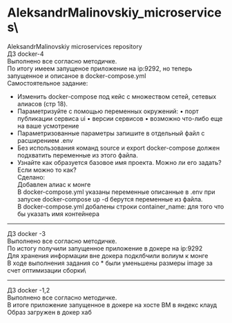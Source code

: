 # AleksandrMalinovskiy_microservices\
AleksandrMalinovskiy microservices repository\
ДЗ docker-4\
Выполнено все согласно методичке.\
По итогу имеем запущеное приложение на ip:9292, но теперь запущенное и описаное в docker-compose.yml\
Самостоятельное задание:
- Изменить docker-compose под кейс с множеством сетей, сетевых алиасов (стр 18).
- Параметризуйте с помощью переменных окружений:
• порт публикации сервиса ui
• версии сервисов
• возможно что-либо еще на ваше усмотрение
- Параметризованные параметры запишите в отдельный файл c расширением .env
- Без использования команд source и export docker-compose должен подхватить переменные из этого файла.
- Узнайте как образуется базовое имя проекта. Можно ли его задать? Если можно то как? \
Сделано:\
Добавлен алиас к монге\
В docker-compose.yml указаны переменные описанные в .env при запуске docker-compose up -d берутся переменные из файла.\
В docker-compose.yml добалены строки container_name: для того что бы указать имя контейнера
_________
ДЗ docker -3\
Выполнено все согласно методичке.\
По истогу получили запущенное приложение в докере на ip:9292\
Для хранения информации вне докера подклбчили волиум к монге\
В ходе выполнения задания со * были уменьшены размеры image за счет оптимизации сборки\
________
ДЗ docker -1,2\
Выполнено все согласно методичке.\
В итоге приложение запущенное в докере на хосте ВМ в яндекс клауд\
Образ загружен в докер хаб
